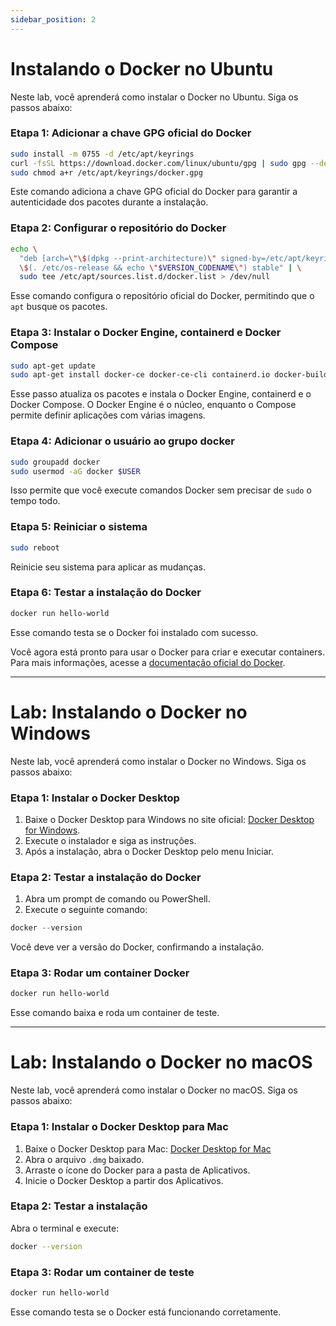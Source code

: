 ```yaml
---
sidebar_position: 2
---
```


# Instalando o Docker no Ubuntu

Neste lab, você aprenderá como instalar o Docker no Ubuntu. Siga os passos abaixo:

### Etapa 1: Adicionar a chave GPG oficial do Docker

```bash
sudo install -m 0755 -d /etc/apt/keyrings
curl -fsSL https://download.docker.com/linux/ubuntu/gpg | sudo gpg --dearmor -o /etc/apt/keyrings/docker.gpg
sudo chmod a+r /etc/apt/keyrings/docker.gpg
```

Este comando adiciona a chave GPG oficial do Docker para garantir a autenticidade dos pacotes durante a instalação.

### Etapa 2: Configurar o repositório do Docker

```bash
echo \
  "deb [arch=\"\$(dpkg --print-architecture)\" signed-by=/etc/apt/keyrings/docker.gpg] https://download.docker.com/linux/ubuntu \
  \$(. /etc/os-release && echo \"$VERSION_CODENAME\") stable" | \
  sudo tee /etc/apt/sources.list.d/docker.list > /dev/null
```

Esse comando configura o repositório oficial do Docker, permitindo que o `apt` busque os pacotes.

### Etapa 3: Instalar o Docker Engine, containerd e Docker Compose

```bash
sudo apt-get update
sudo apt-get install docker-ce docker-ce-cli containerd.io docker-buildx-plugin docker-compose-plugin
```

Esse passo atualiza os pacotes e instala o Docker Engine, containerd e o Docker Compose. O Docker Engine é o núcleo, enquanto o Compose permite definir aplicações com várias imagens.

### Etapa 4: Adicionar o usuário ao grupo docker

```bash
sudo groupadd docker
sudo usermod -aG docker $USER
```

Isso permite que você execute comandos Docker sem precisar de `sudo` o tempo todo.

### Etapa 5: Reiniciar o sistema

```bash
sudo reboot
```

Reinicie seu sistema para aplicar as mudanças.

### Etapa 6: Testar a instalação do Docker

```bash
docker run hello-world
```

Esse comando testa se o Docker foi instalado com sucesso.

Você agora está pronto para usar o Docker para criar e executar containers. Para mais informações, acesse a [documentação oficial do Docker](https://docs.docker.com/).

---

# Lab: Instalando o Docker no Windows

Neste lab, você aprenderá como instalar o Docker no Windows. Siga os passos abaixo:

### Etapa 1: Instalar o Docker Desktop

1. Baixe o Docker Desktop para Windows no site oficial: [Docker Desktop for Windows](https://www.docker.com/products/docker-desktop).
2. Execute o instalador e siga as instruções.
3. Após a instalação, abra o Docker Desktop pelo menu Iniciar.

### Etapa 2: Testar a instalação do Docker

1. Abra um prompt de comando ou PowerShell.
2. Execute o seguinte comando:

```powershell
docker --version
```

Você deve ver a versão do Docker, confirmando a instalação.

### Etapa 3: Rodar um container Docker

```powershell
docker run hello-world
```

Esse comando baixa e roda um container de teste.

---

# Lab: Instalando o Docker no macOS

Neste lab, você aprenderá como instalar o Docker no macOS. Siga os passos abaixo:

### Etapa 1: Instalar o Docker Desktop para Mac

1. Baixe o Docker Desktop para Mac: [Docker Desktop for Mac](https://www.docker.com/products/docker-desktop)
2. Abra o arquivo `.dmg` baixado.
3. Arraste o ícone do Docker para a pasta de Aplicativos.
4. Inicie o Docker Desktop a partir dos Aplicativos.

### Etapa 2: Testar a instalação

Abra o terminal e execute:

```bash
docker --version
```

### Etapa 3: Rodar um container de teste

```bash
docker run hello-world
```

Esse comando testa se o Docker está funcionando corretamente.